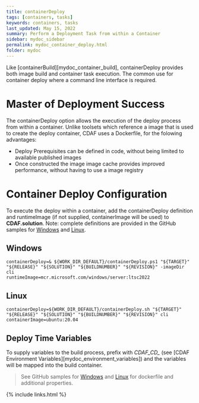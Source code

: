 ```yaml
---
title: containerDeploy
tags: [containers, tasks]
keywords: containers, tasks
last_updated: May 15, 2022
summary: Perform a Deployment Task from within a Container
sidebar: mydoc_sidebar
permalink: mydoc_container_deploy.html
folder: mydoc
---
```


Like [containerBuild][mydoc_container_build], containerDeploy provides both image build and container task execution. The common use for container deploy where a command line interface is required.

# Master of Deployment Success

The containerDeploy option allows the execution of the deploy process from within a container. Unlike toolsets which reference a image that is used to create the deploy container, CDAF uses a Dockerfile, for the folowing advantages:

- Deploy Prerequisites can be defined in code, without being limited to available published images
- Once constructed the image image cache provides improved performance, without having to use a image registry

# Container Deploy Configuration

To execute the deploy within a container, add the containerDeploy definition and runtimeImage (if not supplied, containerImage will be used) to **CDAF.solution**. Note: complete definitions are provided in the GitHub samples for [Windows](hhttps://github.com/cdaf/windows/tree/master/samples/containerDeploy) and [Linux](https://github.com/cdaf/linux/tree/master/samples/containerDeploy).

## Windows

    containerDeploy=& ${WORK_DIR_DEFAULT}/containerDeploy.ps1 "${TARGET}" "${RELEASE}" "${SOLUTION}" "${BUILDNUMBER}" "${REVISION}" -imageDir cli
    runtimeImage=mcr.microsoft.com/windows/server:ltsc2022

## Linux

    containerDeploy=${WORK_DIR_DEFAULT}/containerDeploy.sh "${TARGET}" "${RELEASE}" "${SOLUTION}" "${BUILDNUMBER}" "${REVISION}" cli
    containerImage=ubuntu:20.04

## Deploy Time Variables

To supply variables to the build process, prefix with *CDAF_CD_* (see [CDAF Environment Variables][mydoc_environment_variables]) and the variables will be mapped into the build container.

> See GitHub samples for [Windows](https://github.com/cdaf/windows/tree/master/samples/containerDeploy) and [Linux](https://github.com/cdaf/linux/tree/master/samples/containerDeploy) for dockerfile and additional properties.

{% include links.html %}
